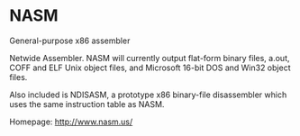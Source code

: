 NASM
====

General-purpose x86 assembler

Netwide Assembler.  NASM will currently output flat-form binary files,
a.out, COFF and ELF Unix object files, and Microsoft 16-bit DOS and
Win32 object files.

Also included is NDISASM, a prototype x86 binary-file disassembler
which uses the same instruction table as NASM.

Homepage: http://www.nasm.us/
